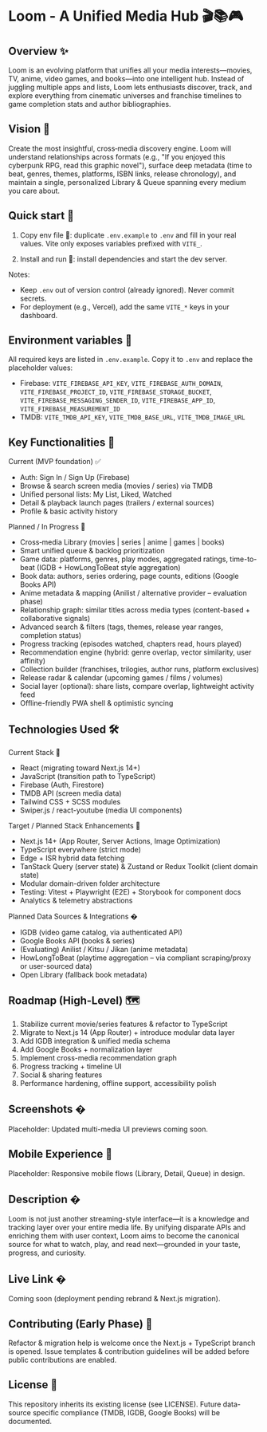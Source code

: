 # Loom - A Unified Media Hub 🎬📚🎮

## Overview ✨

Loom is an evolving platform that unifies all your media interests—movies, TV, anime, video games, and books—into one intelligent hub. Instead of juggling multiple apps and lists, Loom lets enthusiasts discover, track, and explore everything from cinematic universes and franchise timelines to game completion stats and author bibliographies.

## Vision 🎯

Create the most insightful, cross‑media discovery engine. Loom will understand relationships across formats (e.g., "If you enjoyed this cyberpunk RPG, read this graphic novel"), surface deep metadata (time to beat, genres, themes, platforms, ISBN links, release chronology), and maintain a single, personalized Library & Queue spanning every medium you care about.

## Quick start 🔧

1) Copy env file 🔑: duplicate `.env.example` to `.env` and fill in your real values. Vite only exposes variables prefixed with `VITE_`.

2) Install and run 🚀: install dependencies and start the dev server.

Notes:

- Keep `.env` out of version control (already ignored). Never commit secrets.
- For deployment (e.g., Vercel), add the same `VITE_*` keys in your dashboard.

## Environment variables 🔑

All required keys are listed in `.env.example`. Copy it to `.env` and replace the placeholder values:

- Firebase: `VITE_FIREBASE_API_KEY`, `VITE_FIREBASE_AUTH_DOMAIN`, `VITE_FIREBASE_PROJECT_ID`, `VITE_FIREBASE_STORAGE_BUCKET`, `VITE_FIREBASE_MESSAGING_SENDER_ID`, `VITE_FIREBASE_APP_ID`, `VITE_FIREBASE_MEASUREMENT_ID`
- TMDB: `VITE_TMDB_API_KEY`, `VITE_TMDB_BASE_URL`, `VITE_TMDB_IMAGE_URL`

## Key Functionalities 🧩

Current (MVP foundation) ✅

- Auth: Sign In / Sign Up (Firebase)
- Browse & search screen media (movies / series) via TMDB
- Unified personal lists: My List, Liked, Watched
- Detail & playback launch pages (trailers / external sources)
- Profile & basic activity history

Planned / In Progress 🚧

- Cross‑media Library (movies | series | anime | games | books)
- Smart unified queue & backlog prioritization
- Game data: platforms, genres, play modes, aggregated ratings, time-to-beat (IGDB + HowLongToBeat style aggregation)
- Book data: authors, series ordering, page counts, editions (Google Books API)
- Anime metadata & mapping (Anilist / alternative provider – evaluation phase)
- Relationship graph: similar titles across media types (content-based + collaborative signals)
- Advanced search & filters (tags, themes, release year ranges, completion status)
- Progress tracking (episodes watched, chapters read, hours played)
- Recommendation engine (hybrid: genre overlap, vector similarity, user affinity)
- Collection builder (franchises, trilogies, author runs, platform exclusives)
- Release radar & calendar (upcoming games / films / volumes)
- Social layer (optional): share lists, compare overlap, lightweight activity feed
- Offline-friendly PWA shell & optimistic syncing

## Technologies Used 🛠️

Current Stack 🧰

- React (migrating toward Next.js 14+)
- JavaScript (transition path to TypeScript)
- Firebase (Auth, Firestore)
- TMDB API (screen media data)
- Tailwind CSS + SCSS modules
- Swiper.js / react-youtube (media UI components)

Target / Planned Stack Enhancements 🔭

- Next.js 14+ (App Router, Server Actions, Image Optimization)
- TypeScript everywhere (strict mode)
- Edge + ISR hybrid data fetching
- TanStack Query (server state) & Zustand or Redux Toolkit (client domain state)
- Modular domain-driven folder architecture
- Testing: Vitest + Playwright (E2E) + Storybook for component docs
- Analytics & telemetry abstractions

Planned Data Sources & Integrations �

- IGDB (video game catalog, via authenticated API)
- Google Books API (books & series)
- (Evaluating) Anilist / Kitsu / Jikan (anime metadata)
- HowLongToBeat (playtime aggregation – via compliant scraping/proxy or user-sourced data)
- Open Library (fallback book metadata)

## Roadmap (High-Level) 🗺️

1. Stabilize current movie/series features & refactor to TypeScript
2. Migrate to Next.js 14 (App Router) + introduce modular data layer
3. Add IGDB integration & unified media schema
4. Add Google Books + normalization layer
5. Implement cross-media recommendation graph
6. Progress tracking + timeline UI
7. Social & sharing features
8. Performance hardening, offline support, accessibility polish

## Screenshots �️

Placeholder: Updated multi-media UI previews coming soon.

## Mobile Experience 📱

Placeholder: Responsive mobile flows (Library, Detail, Queue) in design.

## Description �

Loom is not just another streaming-style interface—it is a knowledge and tracking layer over your entire media life. By unifying disparate APIs and enriching them with user context, Loom aims to become the canonical source for what to watch, play, and read next—grounded in your taste, progress, and curiosity.

## Live Link �

Coming soon (deployment pending rebrand & Next.js migration).

## Contributing (Early Phase) 🤝

Refactor & migration help is welcome once the Next.js + TypeScript branch is opened. Issue templates & contribution guidelines will be added before public contributions are enabled.

## License 📄

This repository inherits its existing license (see LICENSE). Future data-source specific compliance (TMDB, IGDB, Google Books) will be documented. 
